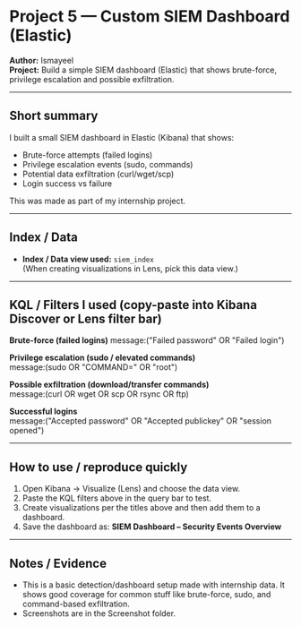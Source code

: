 # Project 5 — Custom SIEM Dashboard (Elastic)

**Author:** Ismayeel  
**Project:** Build a simple SIEM dashboard (Elastic) that shows brute-force, privilege escalation and possible exfiltration.

---

## Short summary
I built a small SIEM dashboard in Elastic (Kibana) that shows:
- Brute-force attempts (failed logins)
- Privilege escalation events (sudo, commands)
- Potential data exfiltration (curl/wget/scp)
- Login success vs failure

This was made as part of my internship project.

---

## Index / Data
- **Index / Data view used:** `siem_index`  
  (When creating visualizations in Lens, pick this data view.)

---

## KQL / Filters I used (copy-paste into Kibana Discover or Lens filter bar)

**Brute-force (failed logins)** 
message:("Failed password" OR "Failed login")

**Privilege escalation (sudo / elevated commands)**  
message:(sudo OR "COMMAND=" OR "root")

**Possible exfiltration (download/transfer commands)**  
message:(curl OR wget OR scp OR rsync OR ftp)

**Successful logins**  
message:("Accepted password" OR "Accepted publickey" OR "session opened")


---


## How to use / reproduce quickly
1. Open Kibana → Visualize (Lens) and choose the data view.  
2. Paste the KQL filters above in the query bar to test.  
3. Create visualizations per the titles above and then add them to a dashboard.  
4. Save the dashboard as: **SIEM Dashboard – Security Events Overview**

---

## Notes / Evidence
- This is a basic detection/dashboard setup made with internship data. It shows good coverage for common stuff like brute-force, sudo, and command-based exfiltration.
- Screenshots are in the Screenshot folder.
